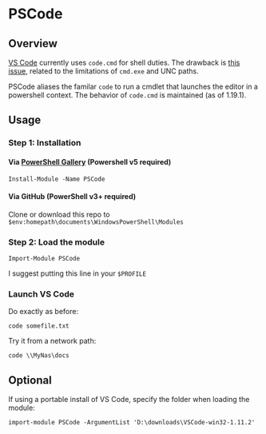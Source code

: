 PSCode
=========

Overview
--------

[VS Code](https://code.visualstudio.com/) currently uses `code.cmd` for shell duties. The drawback is [this issue](https://github.com/Microsoft/vscode/issues/14529), related to the limitations of `cmd.exe` and UNC paths. 

PSCode aliases the familar `code` to run a cmdlet that launches the editor in a powershell context. The behavior of `code.cmd` is maintained (as of 1.19.1).


Usage
-----

### Step 1: Installation

#### Via [PowerShell Gallery](https://www.powershellgallery.com/packages/PSCode) (Powershell v5 required)

    Install-Module -Name PSCode

#### Via GitHub (PowerShell v3+ required)

Clone or download this repo to `$env:homepath\documents\WindowsPowerShell\Modules`


### Step 2: Load the module

```
Import-Module PSCode
```

I suggest putting this line in your `$PROFILE`


### Launch VS Code

Do exactly as before:

```
code somefile.txt
```

Try it from a network path:

```
code \\MyNas\docs
```


Optional
--------

If using a portable install of VS Code, specify the folder when loading the module:

```
import-module PSCode -ArgumentList 'D:\downloads\VSCode-win32-1.11.2'
```
